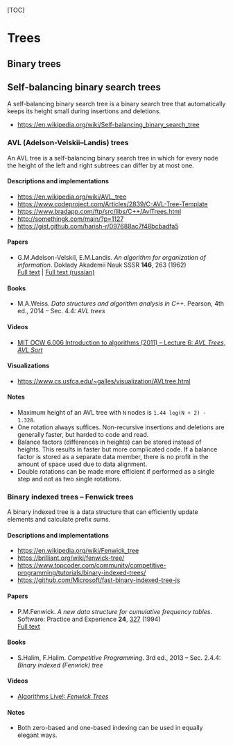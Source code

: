 [TOC]

# Trees

## Binary trees

<!--
## Binary search trees

A binary search tree is a rooted binary tree that satisfies the binary search property: the value in each node must be greater than or equal to any value stored in the left subtree, and less than or equal to any value stored in the right subtree.
-->

## Self-balancing binary search trees

A self-balancing binary search tree is a binary search tree that automatically keeps its height small during insertions and deletions.

* https://en.wikipedia.org/wiki/Self-balancing_binary_search_tree

### AVL (Adelson-Velskii&ndash;Landis) trees

An AVL tree is a self-balancing binary search tree in which for every node the height of the left and right subtrees can differ by at most one.

#### Descriptions and implementations

* https://en.wikipedia.org/wiki/AVL_tree
* https://www.codeproject.com/Articles/2839/C-AVL-Tree-Template
* https://www.bradapp.com/ftp/src/libs/C++/AvlTrees.html
* http://somethingk.com/main/?p=1127
* https://gist.github.com/harish-r/097688ac7f48bcbadfa5

#### Papers

* G.M.Adelson-Velskiĭ, E.M.Landis. *An algorithm for organization of information*. Doklady Akademii Nauk SSSR **146**, 263 (1962)\
[Full text](http://professor.ufabc.edu.br/~jesus.mena/courses/mc3305-2q-2015/AED2-10-avl-paper.pdf) | [Full text (russian)](http://www.mathnet.ru/links/29d35467640f7ae44d5d347a765fc559/dan26964.pdf)

#### Books

* M.A.Weiss. *Data structures and algorithm analysis in C++*. Pearson, 4th ed., 2014 &ndash; Sec. 4.4: *AVL trees*

#### Videos

* [MIT OCW 6.006 Introduction to algorithms (2011) &ndash; Lecture 6: *AVL Trees, AVL Sort*](https://www.youtube.com/watch?v=FNeL18KsWPc)

#### Visualizations

* https://www.cs.usfca.edu/~galles/visualization/AVLtree.html

#### Notes

* Maximum height of an AVL tree with `N` nodes is `1.44 log(N + 2) - 1.328`.
* One rotation always suffices. Non-recursive insertions and deletions are generally faster, but harded to code and read.
* Balance factors (differences in heights) can be stored instead of heights. This results in faster but more complicated code. If a balance factor is stored as a separate data member, there is no profit in the amount of space used due to data alignment.
* Double rotations can be made more efficient if performed as a single step and not as two single rotations.

### Binary indexed trees &ndash; Fenwick trees

A binary indexed tree is a data structure that can efficiently update elements and calculate prefix sums.

#### Descriptions and implementations

* https://en.wikipedia.org/wiki/Fenwick_tree
* https://brilliant.org/wiki/fenwick-tree/
* https://www.topcoder.com/community/competitive-programming/tutorials/binary-indexed-trees/
* https://github.com/Microsoft/fast-binary-indexed-tree-js

#### Papers

* P.M.Fenwick. *A new data structure for cumulative frequency tables*. Software: Practice and Experience **24**, [327](https://dx.doi.org/10.1002/spe.4380240306) (1994)\
[Full text](http://citeseerx.ist.psu.edu/viewdoc/download?doi=10.1.1.14.8917&rep=rep1&type=pdf)

#### Books

* S.Halim, F.Halim. *Competitive Programming*. 3rd ed., 2013 &ndash; Sec. 2.4.4: *Binary indexed (Fenwick) tree*

#### Videos

* [Algorithms Live!: *Fenwick Trees*](https://www.youtube.com/watch?v=kPaJfAUwViY)

#### Notes

* Both zero-based and one-based indexing can be used in equally elegant ways.
